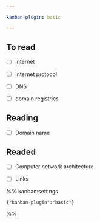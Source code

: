 ```yaml
---

kanban-plugin: basic

---
```


## To read

- [ ] Internet
- [ ] Internet protocol
- [ ] DNS
- [ ] domain registries


## Reading

- [ ] Domain name


## Readed

- [ ] Computer network architecture
- [ ] Links




%% kanban:settings
```
{"kanban-plugin":"basic"}
```
%%